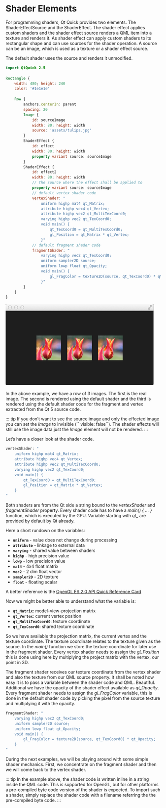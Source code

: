 # Shader Elements

For programming shaders, Qt Quick provides two elements. The ShaderEffectSource and the ShaderEffect. The shader effect applies custom shaders and the shader effect source renders a QML item into a texture and renders it. As shader effect can apply custom shaders to its rectangular shape and can use sources for the shader operation. A source can be an image, which is used as a texture or a shader effect source.

The default shader uses the source and renders it unmodified.

```qml
import QtQuick 2.5

Rectangle {
    width: 480; height: 240
    color: '#1e1e1e'

    Row {
        anchors.centerIn: parent
        spacing: 20
        Image {
            id: sourceImage
            width: 80; height: width
            source: 'assets/tulips.jpg'
        }
        ShaderEffect {
            id: effect
            width: 80; height: width
            property variant source: sourceImage
        }
        ShaderEffect {
            id: effect2
            width: 80; height: width
            // the source where the effect shall be applied to
            property variant source: sourceImage
            // default vertex shader code
            vertexShader: "
                uniform highp mat4 qt_Matrix;
                attribute highp vec4 qt_Vertex;
                attribute highp vec2 qt_MultiTexCoord0;
                varying highp vec2 qt_TexCoord0;
                void main() {
                    qt_TexCoord0 = qt_MultiTexCoord0;
                    gl_Position = qt_Matrix * qt_Vertex;
                }"
            // default fragment shader code
            fragmentShader: "
                varying highp vec2 qt_TexCoord0;
                uniform sampler2D source;
                uniform lowp float qt_Opacity;
                void main() {
                    gl_FragColor = texture2D(source, qt_TexCoord0) * qt_Opacity;
                }"
        }
    }
}
```



![image](./assets/defaultshader.png)

In the above example, we have a row of 3 images. The first is the real image. The second is rendered using the default shader and the third is rendered using the default shader code for the fragment and vertex extracted from the Qt 5 source code.

::: tip
If you don’t want to see the source image and only the effected image you can set the *Image* to invisible (\`\` visible: false\`\`). The shader effects will still use the image data just the *Image* element will not be rendered.
:::

Let’s have a closer look at the shader code.

```qml
vertexShader: "
    uniform highp mat4 qt_Matrix;
    attribute highp vec4 qt_Vertex;
    attribute highp vec2 qt_MultiTexCoord0;
    varying highp vec2 qt_TexCoord0;
    void main() {
        qt_TexCoord0 = qt_MultiTexCoord0;
        gl_Position = qt_Matrix * qt_Vertex;
    }
"
```

Both shaders are from the Qt side a string bound to the *vertexShader* and *fragmentShader* property. Every shader code has to have a *main() { … }* function, which is executed by the GPU. Variable starting with *qt_* are provided by default by Qt already.

Here a short rundown on the variables:

* **`uniform`** - value does not change during processing
* **`attribute`** - linkage to external data
* **`varying`** - shared value between shaders
* **`highp`** - high precision value
* **`lowp`** - low precision value
* **`mat4`** - 4x4 float matrix
* **`vec2`** - 2 dim float vector
* **`sampler2D`** - 2D texture
* **`float`** - floating scalar

A better reference is the [OpenGL ES 2.0 API Quick Reference Card](http://www.khronos.org/opengles/sdk/docs/reference_cards/OpenGL-ES-2_0-Reference-card.pdf)

Now we might be better able to understand what the variable is:


* **`qt_Matrix`**: model-view-projection matrix
* **`qt_Vertex`**: current vertex position
* **`qt_MultiTexCoord0`**: texture coordinate
* **`qt_TexCoord0`**: shared texture coordinate

So we have available the projection matrix, the current vertex and the texture coordinate. The texture coordinate relates to the texture given as the source. In the *main()* function we store the texture coordinate for later use in the fragment shader. Every vertex shader needs to assign the *gl_Position* this is done using here by multiplying the project matrix with the vertex, our point in 3D.

The fragment shader receives our texture coordinate from the vertex shader and also the texture from our QML source property. It shall be noted how easy it is to pass a variable between the shader code and QML. Beautiful. Additional we have the opacity of the shader effect available as *qt_Opacity*. Every fragment shader needs to assign the *gl_FragColor* variable, this is done in the default shader code by picking the pixel from the source texture and multiplying it with the opacity.

```qml
fragmentShader: "
    varying highp vec2 qt_TexCoord0;
    uniform sampler2D source;
    uniform lowp float qt_Opacity;
    void main() {
        gl_FragColor = texture2D(source, qt_TexCoord0) * qt_Opacity;
    }
"
```

During the next examples, we will be playing around with some simple shader mechanics. First, we concentrate on the fragment shader and then we will come back to the vertex shader.

::: tip
In the example above, the shader code is written inline in a string inside the QML code. This is supported for OpenGL, but for other platforms a pre-compiled byte code version of the shader is expected. To import such a shader, simply replace the shader code with a filename referring the the pre-compiled byte code.
:::
